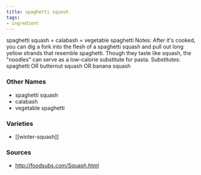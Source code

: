 ```yaml
---
title: spaghetti squash
tags:
- ingredient
---
```

spaghetti squash = calabash = vegetable spaghetti Notes: After it's cooked, you can dig a fork into the flesh of a spaghetti squash and pull out long yellow strands that resemble spaghetti. Though they taste like squash, the "noodles" can serve as a low-calorie substitute for pasta. Substitutes: spaghetti OR butternut squash OR banana squash

### Other Names

* spaghetti squash
* calabash
* vegetable spaghetti

### Varieties

* [[winter-squash]]

### Sources
* http://foodsubs.com/Squash.html
